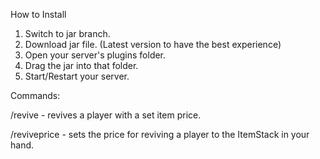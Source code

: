 How to Install

1. Switch to jar branch.
2. Download jar file. (Latest version to have the best experience)
3. Open your server's plugins folder.
4. Drag the jar into that folder.
5. Start/Restart your server.

Commands:

/revive - revives a player with a set item price.

/reviveprice - sets the price for reviving a player to the ItemStack in your hand.
